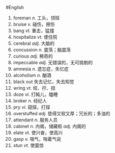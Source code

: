 #English 
1. foreman *n.* 工头，领班
2. bruise *v.* 碰伤，擦伤
3. bang *vt.* 重击，猛撞
4. hospitalize *vt.* 使住院
5. cerebral *adj.* 大脑的
6. concussion *n.* 震荡；脑震荡
7. curious *adj.* 稀奇的
8. impeccable *adj.* 无错误的，无可挑剔的
9. amnesia *n.* 遗忘症，失忆症
10. alcoholism *n.* 酗酒
11. black out 失去记忆，失去知觉
12. wring *vt.* 绞、拧、扭
13. doze *vi.* 打盹儿，瞌睡
14. broker *n.* 经纪人
15. pry *vi.* 窥探，打探
16. overstuffed *adj.* 垫得又软又厚；冗长的；多油的
17. attendant *n.* 服务人员
18. cabinet *n.* 内阁，储藏柜 *adj.* 内阁的
19. elate *vt.* 使兴奋，使高兴
20. gasp *v.* 喘气，喘着气说
21. stun *vt.* 使震惊
